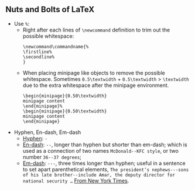 Nuts and Bolts of LaTeX
-----------------------

-	Use `%`:
	-	Right after each lines of `\newcommand` definition to trim out the possible whitespace:
		```
		\newcommand\commandname{%
		\firstline%
		\secondline%
		}
		```
	-	When placing minipage like objects to remove the possible whitespace. Sometimes `0.5\textwidth` + `0.5\textwidth` > `\textwidth` due to the extra whitespace after the minipage environment.
		```
		\begin{minipage}{0.50\textwidth}
		minipage content
		\end{minipage}%
		\begin{minipage}{0.50\textwidth}
		minipage content
		\end{minipage}
		```
-	Hyphen, En-dash, Em-dash
	-	[Hyphen](http://grammarist.com/grammar/hyphens/): `-`	
	-	[En-dash](http://grammarist.com/grammar/en-dash/): `--`, longer than hyphen but shorter than em-dash; which is used as a connection of two names `McDonald--KFC style`, or two number `36--37 degrees`;
	-	[Em-dash](http://grammarist.com/grammar/emdash/): `---`, three times longer than hyphen; useful in a sentence to set apart parenthetical elements, `The president’s nephews---sons of his late brother--include Amar, the deputy director for national security …` [From New York Times](http://www.slate.com/articles/business/moneybox/2010/01/no_pessimists_allowed.html).
